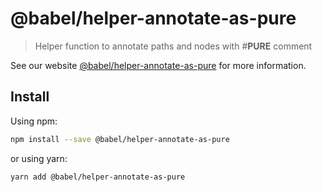 # @babel/helper-annotate-as-pure

> Helper function to annotate paths and nodes with #**PURE** comment

See our website [@babel/helper-annotate-as-pure](https://babeljs.io/docs/babel-helper-annotate-as-pure) for more information.

## Install

Using npm:

```sh
npm install --save @babel/helper-annotate-as-pure
```

or using yarn:

```sh
yarn add @babel/helper-annotate-as-pure
```
